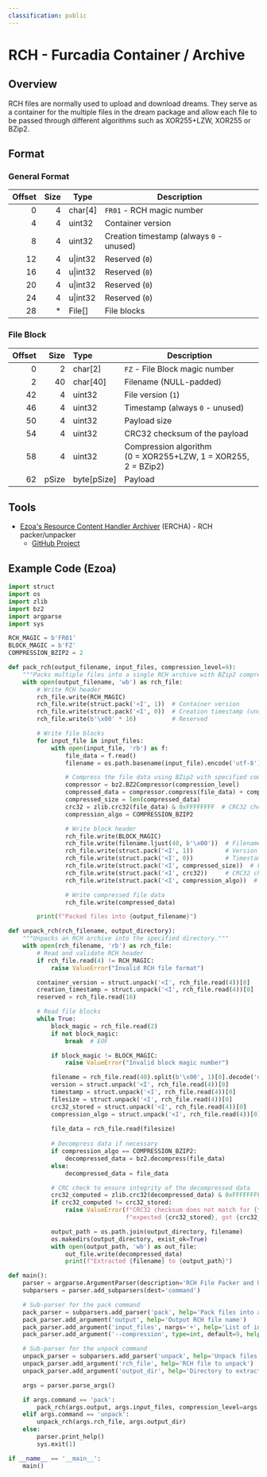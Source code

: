 ```yaml
---
classification: public
---
```


# RCH - Furcadia Container / Archive
## Overview
RCH files are normally used to upload and download dreams. They serve as a
container for the multiple files in the dream package and allow each file to be
passed through different algorithms such as XOR255+LZW, XOR255 or BZip2.

## Format
### General Format
| Offset | Size | Type     | Description                              |
| -----: | ---: | -------- | ---------------------------------------- |
|      0 |    4 | char\[4] | `FR01` - RCH magic number                |
|      4 |    4 | uint32   | Container version                        |
|      8 |    4 | uint32   | Creation timestamp (always `0` - unused) |
|     12 |    4 | u\|int32 | Reserved (`0`)                           |
|     16 |    4 | u\|int32 | Reserved (`0`)                           |
|     20 |    4 | u\|int32 | Reserved (`0`)                           |
|     24 |    4 | u\|int32 | Reserved (`0`)                           |
|     28 |    * | File\[]  | File blocks                              |

### File Block
| Offset |  Size | Type         | Description                                                      |
| -----: | ----: | :----------- | ---------------------------------------------------------------- |
|      0 |     2 | char\[2]     | `FZ` - File Block magic number                                   |
|      2 |    40 | char\[40]    | Filename (NULL-padded)                                           |
|     42 |     4 | uint32       | File version (`1`)                                               |
|     46 |     4 | uint32       | Timestamp (always `0` - unused)                                  |
|     50 |     4 | uint32       | Payload size                                                     |
|     54 |     4 | uint32       | CRC32 checksum of the payload                                    |
|     58 |     4 | uint32       | Compression algorithm<br>(0 = XOR255+LZW, 1 = XOR255, 2 = BZip2) |
|     62 | pSize | byte\[pSize] | Payload                                                          |

## Tools
* [Ezoa's Resource Content Handler Archiver](https://ezoa.page/projects/ERCHA/) (ERCHA) - RCH packer/unpacker
	* [GitHub Project](https://github.com/ezoa-page/ERCHA)

## Example Code (Ezoa)
```python
import struct
import os
import zlib
import bz2
import argparse
import sys

RCH_MAGIC = b'FR01'
BLOCK_MAGIC = b'FZ'
COMPRESSION_BZIP2 = 2

def pack_rch(output_filename, input_files, compression_level=9):
    """Packs multiple files into a single RCH archive with BZip2 compression."""
    with open(output_filename, 'wb') as rch_file:
        # Write RCH header
        rch_file.write(RCH_MAGIC)
        rch_file.write(struct.pack('<I', 1))  # Container version
        rch_file.write(struct.pack('<I', 0))  # Creation timestamp (unused)
        rch_file.write(b'\x00' * 16)          # Reserved

        # Write file blocks
        for input_file in input_files:
            with open(input_file, 'rb') as f:
                file_data = f.read()
                filename = os.path.basename(input_file).encode('utf-8')

                # Compress the file data using BZip2 with specified compression level
                compressor = bz2.BZ2Compressor(compression_level)
                compressed_data = compressor.compress(file_data) + compressor.flush()
                compressed_size = len(compressed_data)
                crc32 = zlib.crc32(file_data) & 0xFFFFFFFF  # CRC32 checksum of the original data
                compression_algo = COMPRESSION_BZIP2

                # Write block header
                rch_file.write(BLOCK_MAGIC)
                rch_file.write(filename.ljust(40, b'\x00'))  # Filename, null-padded
                rch_file.write(struct.pack('<I', 1))         # Version
                rch_file.write(struct.pack('<I', 0))         # Timestamp (unused)
                rch_file.write(struct.pack('<I', compressed_size))  # Filesize of compressed data
                rch_file.write(struct.pack('<I', crc32))     # CRC32 checksum of original data
                rch_file.write(struct.pack('<I', compression_algo))  # Compression algorithm

                # Write compressed file data
                rch_file.write(compressed_data)

        print(f"Packed files into {output_filename}")

def unpack_rch(rch_filename, output_directory):
    """Unpacks an RCH archive into the specified directory."""
    with open(rch_filename, 'rb') as rch_file:
        # Read and validate RCH header
        if rch_file.read(4) != RCH_MAGIC:
            raise ValueError("Invalid RCH file format")

        container_version = struct.unpack('<I', rch_file.read(4))[0]
        creation_timestamp = struct.unpack('<I', rch_file.read(4))[0]
        reserved = rch_file.read(16)

        # Read file blocks
        while True:
            block_magic = rch_file.read(2)
            if not block_magic:
                break  # EOF

            if block_magic != BLOCK_MAGIC:
                raise ValueError("Invalid block magic number")

            filename = rch_file.read(40).split(b'\x00', 1)[0].decode('utf-8')
            version = struct.unpack('<I', rch_file.read(4))[0]
            timestamp = struct.unpack('<I', rch_file.read(4))[0]
            filesize = struct.unpack('<I', rch_file.read(4))[0]
            crc32_stored = struct.unpack('<I', rch_file.read(4))[0]
            compression_algo = struct.unpack('<I', rch_file.read(4))[0]
            
            file_data = rch_file.read(filesize)
            
            # Decompress data if necessary
            if compression_algo == COMPRESSION_BZIP2:
                decompressed_data = bz2.decompress(file_data)
            else:
                decompressed_data = file_data

            # CRC check to ensure integrity of the decompressed data
            crc32_computed = zlib.crc32(decompressed_data) & 0xFFFFFFFF
            if crc32_computed != crc32_stored:
                raise ValueError(f"CRC32 checksum does not match for {filename}: "
                                 f"expected {crc32_stored}, got {crc32_computed}")

            output_path = os.path.join(output_directory, filename)
            os.makedirs(output_directory, exist_ok=True)
            with open(output_path, 'wb') as out_file:
                out_file.write(decompressed_data)
                print(f"Extracted {filename} to {output_path}")

def main():
    parser = argparse.ArgumentParser(description='RCH File Packer and Unpacker with BZip2 Compression and CRC Check')
    subparsers = parser.add_subparsers(dest='command')

    # Sub-parser for the pack command
    pack_parser = subparsers.add_parser('pack', help='Pack files into an RCH archive')
    pack_parser.add_argument('output', help='Output RCH file name')
    pack_parser.add_argument('input_files', nargs='+', help='List of input files to pack')
    pack_parser.add_argument('--compression', type=int, default=9, help='BZip2 compression level (1-9)')

    # Sub-parser for the unpack command
    unpack_parser = subparsers.add_parser('unpack', help='Unpack files from an RCH archive')
    unpack_parser.add_argument('rch_file', help='RCH file to unpack')
    unpack_parser.add_argument('output_dir', help='Directory to extract files to')

    args = parser.parse_args()

    if args.command == 'pack':
        pack_rch(args.output, args.input_files, compression_level=args.compression)
    elif args.command == 'unpack':
        unpack_rch(args.rch_file, args.output_dir)
    else:
        parser.print_help()
        sys.exit(1)

if __name__ == '__main__':
    main()
```
